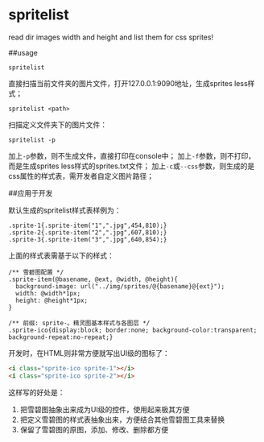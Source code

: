 # spritelist

read dir images width and height and list them for css sprites!

##usage

```shell
spritelist
```

直接扫描当前文件夹的图片文件，打开127.0.0.1:9090地址，生成sprites less样式；

```shell
spritelist <path>
```

扫描定义<path>文件夹下的图片文件：

```shell
spritelist -p
```

加上`-p`参数，则不生成文件，直接打印在console中；
加上`-f`参数，则不打印，而是生成sprites less样式的sprites.txt文件；
加上`-c`或`--css`参数，则生成的是css属性的样式表，需开发者自定义图片路径；

##应用于开发

默认生成的spritelist样式表样例为：

```less
.sprite-1{.sprite-item("1",".jpg",454,810);}
.sprite-2{.sprite-item("2",".jpg",607,810);}
.sprite-3{.sprite-item("3",".jpg",640,854);}
```

上面的样式表需基于以下的样式：

```less
/** 雪碧图配置 */
.sprite-item(@basename, @ext, @width, @height){
  background-image: url("../img/sprites/@{basename}@{ext}");
  width: @width*1px;
  height: @height*1px;
}

/** 前缀: sprite-。精灵图基本样式与各图层 */
.sprite-ico{display:block; border:none; background-color:transparent; background-repeat:no-repeat;}
```

开发时，在HTML则非常方便就写出UI级的图标了：

```html
<i class="sprite-ico sprite-1"></i>
<i class="sprite-ico sprite-2"></i>
```

这样写的好处是：

1. 把雪碧图抽象出来成为UI级的控件，使用起来极其方便
2. 把定义雪碧图的样式表抽象出来，方便结合其他雪碧图工具来替换
3. 保留了雪碧图的原图，添加、修改、删除都方便




